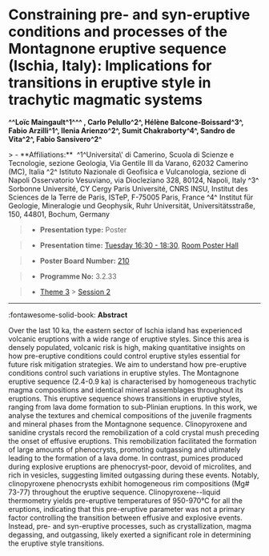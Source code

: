 # Constraining pre- and syn-eruptive conditions and processes of the Montagnone eruptive sequence (Ischia, Italy): Implications for transitions in eruptive style in trachytic magmatic systems

**^^Loïc Maingault^1^^^ , Carlo Pelullo^2^, Hélène Balcone-Boissard^3^, Fabio Arzilli^1^, Ilenia Arienzo^2^, Sumit Chakraborty^4^, Sandro de Vita^2^, Fabio Sansivero^2^**

<!-- more -->> - **Affiliations:**  ^1^Universita\' di Camerino, Scuola di Scienze e Tecnologie, sezione Geologia, Via Gentile III da Varano, 62032 Camerino (MC), Italia ^2^ Istituto Nazionale di Geofisica e Vulcanologia, sezione di Napoli Osservatorio Vesuviano, via Diocleziano 328, 80124, Napoli, Italy ^3^ Sorbonne Université, CY Cergy Paris Université, CNRS INSU, Institut des Sciences de la Terre de Paris, ISTeP, F-75005 Paris, France ^4^ Institut für Geologie, Mineralogie und Geophysik, Ruhr Universität, Universitätsstraße, 150, 44801, Bochum, Germany 

> - **Presentation type:** Poster

> - **Presentation time:** [Tuesday 16:30 - 18:30](../sessions_comparison.md#__tabbed_2_6), [Room Poster Hall](../maps_venue.md#__tabbed_1_1)

> - **Poster Board Number:** [210](../map_poster_boards.md#tuesday)

> - **Programme No:** 3.2.33

> - [Theme 3](../theme3.md) > [Session 2](../sessions/session-3-2.md)

--- 

:fontawesome-solid-book: **Abstract**

Over the last 10 ka, the eastern sector of Ischia island has experienced volcanic eruptions with a wide range of eruptive styles. Since this area is densely populated, volcanic risk is high, making quantitative insights on how pre-eruptive conditions could control eruptive styles essential for future risk mitigation strategies. We aim to understand how pre-eruptive conditions control such variations in eruptive styles. The Montagnone eruptive sequence (2.4-0.9 ka) is characterised by homogeneous trachytic magma compositions and identical mineral assemblages throughout its eruptions. This eruptive sequence shows transitions in eruptive styles, ranging from lava dome formation to sub-Plinian eruptions. In this work, we analyse the textures and chemical compositions of the juvenile fragments and mineral phases from the Montagnone sequence. Clinopyroxene and sanidine crystals record the remobilization of a cold crystal mush preceding the onset of effusive eruptions. This remobilization facilitated the formation of large amounts of phenocrysts, promoting outgassing and ultimately leading to the formation of a lava dome. In contrast, pumices produced during explosive eruptions are phenocryst-poor, devoid of microlites, and rich in vesicles, suggesting limited outgassing during these events. Notably, clinopyroxene phenocrysts exhibit homogeneous rim compositions (Mg# 73-77) throughout the eruptive sequence. Clinopyroxene--liquid thermometry yields pre-eruptive temperatures of 950-970°C for all the eruptions, indicating that this pre-eruptive parameter was not a primary factor controlling the transition between effusive and explosive events. Instead, pre- and syn-eruptive processes, such as crystallization, magma degassing, and outgassing, likely exerted a significant role in determining the eruptive style transitions.

